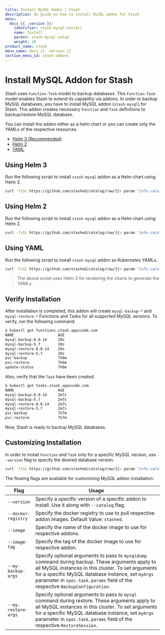 ```yaml
---
title: Install MySQL Addon | Stash
description: An guide on how to install MySQL addon for Stash
menu:
  docs_{{ .version }}:
    identifier: stash-mysql-install
    name: Install
    parent: stash-mysql-setup
    weight: 10
product_name: stash
menu_name: docs_{{ .version }}
section_menu_id: stash-addons
---
```


# Install MySQL Addon for Stash

Stash uses `Function-Task` model to backup databases. This `Function-Task` model enables Stash to extend its capability via addons. In order to backup MySQL databases, you have to install MySQL addon (`stash-mysql`) for Stash. This addon creates necessary `Function` and `Task` definitions to backup/restore MySQL database.

You can install the addon either as a helm chart or you can create only the YAMLs of the respective resources.

<ul class="nav nav-tabs" id="installerTab" role="tablist">
  <li class="nav-item">
    <a class="nav-link active" id="helm3-tab" data-toggle="tab" href="#helm3" role="tab" aria-controls="helm3" aria-selected="true">Helm 3 (Recommended)</a>
  </li>
  <li class="nav-item">
    <a class="nav-link" id="helm2-tab" data-toggle="tab" href="#helm2" role="tab" aria-controls="helm2" aria-selected="false">Helm 2</a>
  </li>
  <li class="nav-item">
    <a class="nav-link" id="script-tab" data-toggle="tab" href="#script" role="tab" aria-controls="script" aria-selected="false">YAML</a>
  </li>
</ul>
<div class="tab-content" id="installerTabContent">
  <div class="tab-pane fade show active" id="helm3" role="tabpanel" aria-labelledby="helm3-tab">

## Using Helm 3

Run the following script to install `stash-mysql` addon as a Helm chart using Helm 3.

```bash
curl -fsSL https://github.com/stashed/catalog/raw/{{< param "info.catalog" >}}/deploy/helm3.sh | bash -s -- --catalog=stash-mysql
```

</div>
<div class="tab-pane fade" id="helm2" role="tabpanel" aria-labelledby="helm2-tab">

## Using Helm 2

Run the following script to install `stash-mysql` addon as a Helm chart using Helm 2.

```bash
curl -fsSL https://github.com/stashed/catalog/raw/{{< param "info.catalog" >}}/deploy/helm2.sh | bash -s -- --catalog=stash-mysql
```

</div>
<div class="tab-pane fade" id="script" role="tabpanel" aria-labelledby="script-tab">

## Using YAML

Run the following script to install `stash-mysql` addon as Kubernetes YAMLs.

```bash
curl -fsSL https://github.com/stashed/catalog/raw/{{< param "info.catalog" >}}/deploy/script.sh | bash -s -- --catalog=stash-mysql
```

>The above script uses Helm 3 for rendering the charts to generate the YAMLs.

</div>
</div>

## Verify Installation

After installation is completed, this addon will create `mysql-backup-*` and `mysql-restore-*` Functions and Tasks for all supported MySQL versions. To verify, run the following command:

```bash
$ kubectl get functions.stash.appscode.com
NAME                    AGE
mysql-backup-8.0.14     20s
mysql-backup-5.7        20s
mysql-restore-8.0.14    20s
mysql-restore-5.7       20s
pvc-backup              7h6m
pvc-restore             7h6m
update-status           7h6m
```

Also, verify that the `Task` have been created.

```bash
$ kubectl get tasks.stash.appscode.com
NAME                    AGE
mysql-backup-8.0.14     2m7s
mysql-backup-5.7        2m7s
mysql-restore-8.0.14    2m7s
mysql-restore-5.7       2m7s
pvc-backup              7h7m
pvc-restore             7h7m
```

Now, Stash is ready to backup MySQL databases.

## Customizing Installation

In order to install `Function` and `Task` only for a specific MySQL version, use `--version` flag to specify the desired database version.

```bash
curl -fsSL https://github.com/stashed/catalog/raw/{{< param "info.catalog" >}}/deploy/helm3.sh | bash -s -- --catalog=stash-mysql --version=8.0.14
```

The flowing flags are available for customizing MySQL addon installation:

| Flag                | Usage                                                                                                                                                                                                                                                                                       |
| ------------------- | ------------------------------------------------------------------------------------------------------------------------------------------------------------------------------------------------------------------------------------------------------------------------------------------- |
| `--version`         | Specify a specific version of a specific addon to install. Use it along with `--catalog` flag.                                                                                                                                                                                              |
| `--docker-registry` | Specify the docker registry to use to pull respective addon images. Default Value: `stashed`.                                                                                                                                                                                               |
| `--image`           | Specify the name of the docker image to use for respective addons.                                                                                                                                                                                                                          |
| `--image-tag`       | Specify the tag of the docker image to use for respective addon.                                                                                                                                                                                                                            |
| `--my-backup-args`  | Specify optional arguments to pass to `mysqldump` command during backup. These arguments apply to all MySQL instances in this cluster. To set arguments for a specific MySQL database instance, set `myArgs` parameter in `spec.task.params` field of the respective `BackupConfiguration`. |
| `--my-restore-args` | Specify optional arguments to pass to `mysql` command during restore. These arguments apply to all MySQL instances in this cluster. To set arguments for a specific MySQL database instance, set `myArgs` parameter in `spec.task.params` field of the respective `RestoreSession`.         |
